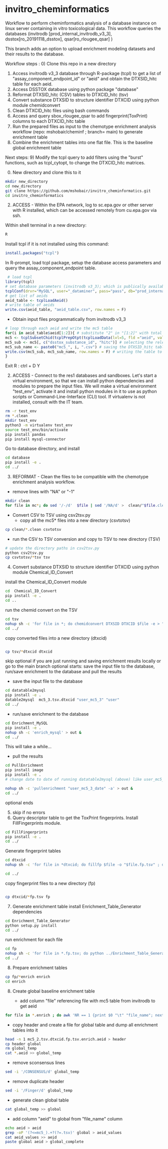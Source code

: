 # invitro_cheminformatics
Workflow to perform cheminformatics analysis of a database instance on linux server containing in vitro toxicological data. This workflow queries the databases (invitrodb [prod_internal_invitrodb_v3_3], dsstox[ro_20191118_dsstox], qsar[ro_rlougee_qsar] )

This branch adds an option to upload enrichment modeling datasets and their results to the database.

Workflow steps :
  0) Clone this repo in a new directory
  1) Access invitrodb v3_3 database through R-package (tcpl) to get a list of "assay_component_endpoint_id" or "aeid" and obtain the DTXSID_hitc table for each aeid.
  2) Access DSSTOX database using python package "database"
  3) Reformat DTXSID_hitc (CSV) tables to DTXCID_hitc (tsv)
  4) Convert substance DTXSID to structure identifier DTXCID using python module chemidconvert
  5) Clean DTXCID_hitc files using bash commands
  6) Access and query sbox_rlougee_qsar to add fingerprint(ToxPrint) columns to each DTXCID_hitc table
  7) Run the prepared files as input to the chemotype enrichment analysis workflow (repo: mshobair/cheminf ; branch= main) to generate enrichment table
  8) Combine the enrichment tables into one flat file. This is the baseline global enrichment table

Next steps:
  9) Modify the tcpl query to add filters using the "burst" functions, such as tcpl_cytopt, to change the DTXCID_hitc matrices.
  
  0) New directory and clone this to it
```sh
mkdir new_directory
cd new_directory
git clone https://github.com/mshobair/invitro_cheminformatics.git
cd invitro_cheminformatics
```
  2) ACCESS - Within the EPA network, log to sc.epa.gov or other server with R installed, which can be accessed remotely from cu.epa.gov via ssh. 
  
Within shell terminal in a new directory:

```sh
R
```
Install tcpl if it is not installed using this command:

```r
install.packages("tcpl")
```
In R-prompt, load tcpl package, setup the database access parameters and query the assay_component_endpoint table. 
```r
 # load tcpl
library(tcpl)
# set database parameters (invitrodb v3_3); which is publically available
tcplConf(drvr="MySQL", user="_dataminer", pass="pass", db="prod_internal_invitrodb_v3_3", host="ccte-mysql-res.epa.gov")
# get list of aeids
aeid_table <- tcplLoadAeid()
# write table of aeids
write.csv(aeid_table, "aeid_table.csv", row.names = F)
```
- Obtain input files programmatically from invitrodb v3_3 
```r
# loop through each aeid and write the mc5 table
for(i in aeid_table$aeid[1:2]){ # substitute "2" in "[1:2]" with total number of aeids {total; 1:length(aeid_table$aeid)}
mc5 <- tcplSubsetChid(tcplPrepOtpt(tcplLoadData(lvl=5, fld ="aeid", val = i))) # getting level 5 data for binary hitcall (hitc)
mc5_sub <- mc5[, c("dsstox_substance_id", "hitc")] # selecting the relevant columns DTXSID(dsstox_substance_id) and hitcall (hitc)
mc5_sub_name <- paste0("mc5_", i, ".csv") # saving the DTXSID_hitc table for a specific aeid (i) and naming it by the aeid (mc5_1.csv)
write.csv(mc5_sub, mc5_sub_name, row.names = F) # writing the table to a CSV file (mc5_1.csv) in the current directory
}
```
Exit R :
ctrl + D
Y

2) ACCESS - Connect to the res1 databases and sandboxes.
Let's start a virtual environment, so that we can install python dependencies and modules to prepare the input files. We will make a virtual environment "test_env", activate it and install python modules in it to use as python scripts or Command-Line-Interface (CLI) tool. If virtualenv is not installed, consult with the IT team.

```sh
rm -r test_env
rm *.clean
mkdir test_env
python3 -m virtualenv test_env
source test_env/bin/activate
pip install pandas
pip install mysql-connector
```

Go to database directory, and install

```sh
cd database
pip install -e .
cd ../
```

3) REFORMAT - Clean the files to be compatible with the chemotype enrichment analysis workflow. 

- remove lines with "NA" or "-1"
```sh
mkdir clean
for file in mc*; do sed '/-/d'  $file | sed '/NA/d' >  clean/"$file.clean" ; done
```

- Convert CSV to TSV using csv2tsv.py
  - copy all the mc5* files into a new directory (csvtotsv)
```sh
cp clean/*.clean csvtotsv
```
  
- run the CSV to TSV conversion and copy to TSV to new directory (TSV)
```sh
# update the directory paths in csv2tsv.py
python csv2tsv.py
cp csvtotsv/*tsv tsv
```
4) Convert substance DTXSID to structure identifier DTXCID using python module Chemical_ID_Convert

install the Chemical_ID_Convert module
```sh
cd  Chemical_ID_Convert
pip install -e .
cd ..
```
run the chemid convert on the TSV

```sh
cd tsv
nohup sh -c 'for file in *; do chemidconvert DTXSID DTXCID $file -e > "$file.dtxcid" ; done' >> out &  
cd ../
```
copy converted files into a new directory (dtxcid)
```sh

cp tsv/*dtxcid dtxcid
```
skip optional if you are just running and saving enrichment results locally or go to the main branch
optional starts: save the input file to the database, run/save enrichment to the database and pull the results

- save the input file to the database
```sh
cd datatable2mysql
pip install -e .
datable2mysql  mc5_3.tsv.dtxcid "user_mc5_3" "user" 
cd ../
```
- run/save enrichment to the database
```sh
cd Enrichment_MySQL
pip install -e .
nohup sh -c 'enrich_mysql' > out &  
cd ../
```
This will take a while...
- pull the results
```sh
cd PullEnrichment
pip install image
pip install -e .
# change date to date of running datatable2mysql (above) like user_mc5_3_20210326

nohup sh -c 'pullenrichment "user_mc5_3_date" -a' > out &
cd ../
```

optional ends

5) skip if no errors
6) Query descriptor table to get the ToxPrint fingerprints. Install FillFingerprints module.
```sh
cd FillFingerprints
pip install -e .
cd ../
```
Generate fingerprint tables
```sh
cd dtxcid
nohup sh -c 'for file in *dtxcid; do fillfp $file -o "$file.fp.tsv" ; done' >> out &

cd ../
```
copy fingerprint files to a new directory (fp)
```sh

cp dtxcid/*fp.tsv fp
```
7) Generate enrichment table
install Enrichment_Table_Generator dependencies
```sh
cd Enrichment_Table_Generator
python setup.py install
cd ../
```
run enrichment for each file
```sh
cd fp
nohup sh -c 'for file in *.fp.tsv; do python ../Enrichment_Table_Generator/Enrichment_Table_Generator.py -i $file -o $file.enrich ; done' >> out &
cd ../
```

8) Prepare enrichment tables
```sh
cp fp/*enrich enrich
cd enrich
```

8) Create global baseline enrichment table
    
   - add column "file" referencing file with mc5 table from invitrodb to get aeid
```sh
for file in *.enrich ; do awk 'NR == 1 {print $0 "\t" "file_name"; next;}{print $0 "\t" FILENAME;}' $file > $file.aeid ; done  
```
   - copy header and create a file for global table and dump all enrichment tables into it
```sh
head -n 1 mc5_2.tsv.dtxcid.fp.tsv.enrich.aeid > header
cp header global
rm global_temp
cat *.aeid >> global_temp
```
   - remove sconsensus lines
```sh
sed -i '/CONSENSUS/d' global_temp
```
   - remove duplicate header
```sh
sed -i '/Finger/d' global_temp
```
   - generate clean global table
```sh
cat global_temp >> global 
```
   - add column "aeid" to global from "file_name" column
```sh
echo aeid > aeid
grep -oP '(?<=mc5_).+?(?=.tsv)' global > aeid_values
cat aeid_values >> aeid
paste global aeid > global_complete
```

